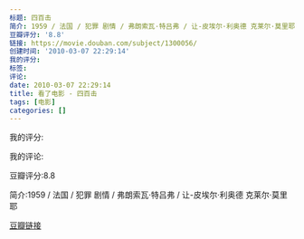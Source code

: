 ```yaml
---
标题: 四百击
简介: 1959 / 法国 / 犯罪 剧情 / 弗朗索瓦·特吕弗 / 让-皮埃尔·利奥德 克莱尔·莫里耶
豆瓣评分: '8.8'
链接: https://movie.douban.com/subject/1300056/
创建时间: '2010-03-07 22:29:14'
我的评分:
标签:
评论:
date: 2010-03-07 22:29:14
title: 看了电影 - 四百击
tags: [电影]
categories: []
---
```


我的评分:

我的评论:

豆瓣评分:8.8

简介:1959 / 法国 / 犯罪 剧情 / 弗朗索瓦·特吕弗 / 让-皮埃尔·利奥德 克莱尔·莫里耶

[豆瓣链接](https://movie.douban.com/subject/1300056/)


